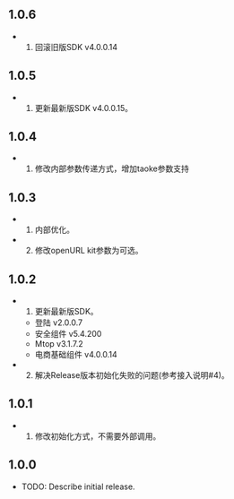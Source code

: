 ## 1.0.6

* 1. 回滚旧版SDK  v4.0.0.14

## 1.0.5

* 1. 更新最新版SDK  v4.0.0.15。

## 1.0.4

* 1. 修改内部参数传递方式，增加taoke参数支持

## 1.0.3

* 1. 内部优化。
* 2. 修改openURL kit参数为可选。

## 1.0.2

* 1. 更新最新版SDK。
    - 登陆 v2.0.0.7
    - 安全组件 v5.4.200
    - Mtop v3.1.7.2
    - 电商基础组件 v4.0.0.14

* 2. 解决Release版本初始化失败的问题(参考接入说明#4)。

## 1.0.1

* 1. 修改初始化方式，不需要外部调用。

## 1.0.0

* TODO: Describe initial release.
